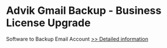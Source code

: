 # Advik Gmail Backup - Business License Upgrade
Software to Backup Email Account
[>> Detailed information](https://secure.shareit.com/shareit/product.html?productid=300996605&affiliateid=200057808)